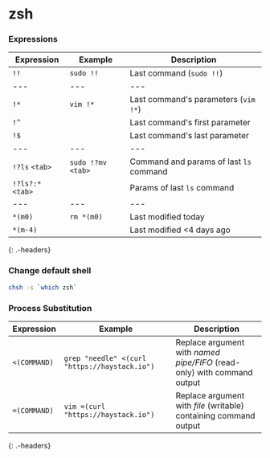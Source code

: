 # zsh

### Expressions

| Expression        | Example             | Description
| ---               | ---                 | ---
| `!!`              | `sudo !!`           | Last command (`sudo !!`)
| ---               | ---                 | ---
| `!*`              | `vim !*`            | Last command's parameters (`vim !*`)
| `!^`              |                     | Last command's first parameter
| `!$`              |                     | Last command's last parameter
| ---               | ---                 | ---
| `!?ls` `<tab>`    | `sudo !?mv` `<tab>` | Command and params of last `ls` command
| `!?ls?:*` `<tab>` |                     | Params of last `ls` command
| ---               | ---                 | ---
| `*(m0)`           | `rm *(m0)`          | Last modified today
| `*(m-4)`          |                     | Last modified <4 days ago
{: .-headers}

### Change default shell

```bash
chsh -s `which zsh`
```

### Process Substitution

| Expression        | Example                                               | Description
| ---               | ---                                                   | ---
| `<(COMMAND)`      | `grep "needle" <(curl "https://haystack.io")`         | Replace argument with _named pipe/FIFO_ (read-only) with command output
| `=(COMMAND)`      | `vim =(curl "https://haystack.io")`                   | Replace argument with _file_ (writable) containing command output
{: .-headers}


